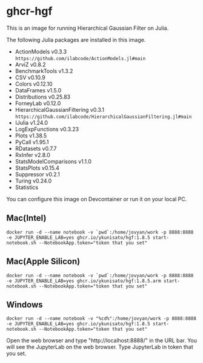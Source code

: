 # ghcr-hgf

This is an image for running Hierarchical Gaussian Filter on Julia.

The following Julia packages are installed in this image.


- ActionModels v0.3.3 `https://github.com/ilabcode/ActionModels.jl#main`
- ArviZ v0.8.2
- BenchmarkTools v1.3.2
- CSV v0.10.9
- Colors v0.12.10
- DataFrames v1.5.0
- Distributions v0.25.83
- ForneyLab v0.12.0
- HierarchicalGaussianFiltering v0.3.1 `https://github.com/ilabcode/HierarchicalGaussianFiltering.jl#main`
- IJulia v1.24.0
- LogExpFunctions v0.3.23
- Plots v1.38.5
- PyCall v1.95.1
- RDatasets v0.7.7
- RxInfer v2.8.0
- StatsModelComparisons v1.1.0
- StatsPlots v0.15.4
- Suppressor v0.2.1
- Turing v0.24.0
- Statistics


You can configure this image on Devcontainer or run it on your local PC.

## Mac(Intel)

```
docker run -d --name notebook -v `pwd`:/home/jovyan/work -p 8888:8888 -e JUPYTER_ENABLE_LAB=yes ghcr.io/ykunisato/hgf:1.8.5 start-notebook.sh --NotebookApp.token="token that you set"
```
## Mac(Apple Silicon)

```
docker run -d --name notebook -v `pwd`:/home/jovyan/work -p 8888:8888 -e JUPYTER_ENABLE_LAB=yes ghcr.io/ykunisato/hgf:1.8.5.arm start-notebook.sh --NotebookApp.token="token that you set"
```

## Windows
```
docker run -d --name notebook -v "%cd%":/home/jovyan/work -p 8888:8888 -e JUPYTER_ENABLE_LAB=yes ghcr.io/ykunisato/hgf:1.8.5 start-notebook.sh --NotebookApp.token="token that you set"
```

Open the web browser and type "http://localhost:8888/" in the URL bar. You will see the JupyterLab on the web browser. Type JupyterLab in token that you set.

